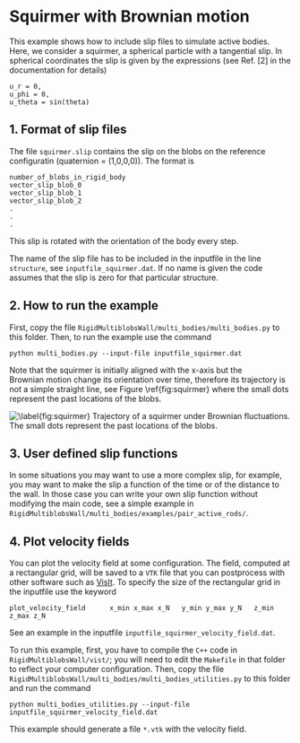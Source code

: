 # Squirmer with Brownian motion
This example shows how to include slip files to simulate active
bodies. Here, we consider a squirmer, a spherical particle with a
tangential slip. In spherical coordinates the slip is given by the
expressions (see Ref. [2] in the documentation for details)

```
u_r = 0, 
u_phi = 0,
u_theta = sin(theta) 
```

## 1. Format of slip files

The file `squirmer.slip` contains the slip on the blobs on the
reference configuratin (quaternion = (1,0,0,0)). The format is

```
number_of_blobs_in_rigid_body
vector_slip_blob_0
vector_slip_blob_1
vector_slip_blob_2
.
.
.
```

This slip is rotated with the orientation of the body every step.

The name of the slip file has to be included in the inputfile in the line
`structure`, see `inputfile_squirmer.dat`. If no name is given the
code assumes that the slip is zero for that particular structure.

## 2. How to run the example

First, copy the file
`RigidMultiblobsWall/multi_bodies/multi_bodies.py` to this folder.
Then, to run the example use the command

```
python multi_bodies.py --input-file inputfile_squirmer.dat
``` 

Note that the squirmer is initially aligned with the x-axis but the  
Brownian motion change its orientation over time, therefore its trajectory is
not a simple straight line, see Figure \ref{fig:squirmer} where the
small dots represent the past locations of the blobs.  

![\label{fig:squirmer} Trajectory of a squirmer under Brownian
  fluctuations. The small dots represent the past locations of the blobs.](squirmer.png)


## 3. User defined slip functions

In some situations you may want to use a more complex slip, for
example, you may want to make the slip a function of the time or of the
distance to the wall. In those case you can write your own slip
function without modifying the main code, see a simple example in
`RigidMultiblobsWall/multi_bodies/examples/pair_active_rods/`.


## 4. Plot velocity fields

You can plot the velocity field at some configuration.
The field, computed at a rectangular grid, will be saved to a `VTK` file that you can postprocess with other software
such as [VisIt](https://wci.llnl.gov/simulation/computer-codes/visit).
To specify the size of the rectangular grid in the inputfile use the keyword

```
plot_velocity_field      x_min x_max x_N   y_min y_max y_N   z_min z_max z_N
```

See an example in the inputfile `inputfile_squirmer_velocity_field.dat`.

To run this example, first, you have to compile the `C++` code in `RigidMultiblobsWall/vist/`;
you will need to edit the `Makefile` in that folder to reflect your computer configuration.
Then, copy the file `RigidMultiblobsWall/multi_bodies/multi_bodies_utilities.py` to this folder
and run the command

```
python multi_bodies_utilities.py --input-file inputfile_squirmer_velocity_field.dat
``` 
This example should generate a file `*.vtk` with the velocity field.


